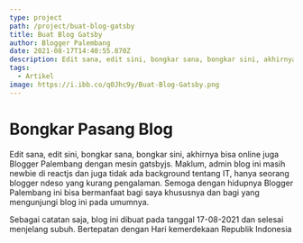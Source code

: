 ```yaml
---
type: project
path: /project/buat-blog-gatsby
title: Buat Blog Gatsby
author: Blogger Palembang
date: 2021-08-17T14:40:55.870Z
description: Edit sana, edit sini, bongkar sana, bongkar sini, akhirnya bisa online juga blog Gak Jelas dengan mesin gatsbyjs.
tags:
  - Artikel
image: https://i.ibb.co/q0Jhc9y/Buat-Blog-Gatsby.png
---
```


# Bongkar Pasang Blog
Edit sana, edit sini, bongkar sana, bongkar sini, akhirnya bisa online juga Blogger Palembang dengan mesin gatsbyjs.
Maklum, admin blog ini masih newbie di reactjs dan juga tidak ada background tentang IT, hanya seorang blogger ndeso yang kurang pengalaman.
Semoga dengan hidupnya Blogger Palembang ini bisa bermanfaat bagi saya khususnya dan bagi yang mengunjungi blog ini pada umumnya.

Sebagai catatan saja, blog ini dibuat pada tanggal 17-08-2021 dan selesai menjelang subuh. Bertepatan dengan Hari kemerdekaan Republik Indonesia
